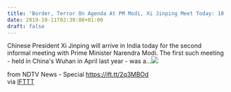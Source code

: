 ```yaml
---
title: 'Border, Terror On Agenda At PM Modi, Xi Jinping Meet Today: 10 Points'
date: 2019-10-11T02:39:00+01:00
draft: false
---
```


Chinese President Xi Jinping will arrive in India today for the second informal meeting with Prime Minister Narendra Modi. The first such meeting - held in China's Wuhan in April last year - was a...![](http://feeds.feedburner.com/~r/NDTV-LatestNews/~4/uGTmdF-Y1sA)  
  
from NDTV News - Special https://ift.tt/2q3MBOd  
via [IFTTT](https://ifttt.com/?ref=da&site=blogger)